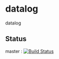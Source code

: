 # datalog

datalog

## Status

master : [![Build Status](https://travis-ci.org/scompo/datalog.svg?branch=master)](https://travis-ci.org/scompo/datalog)
